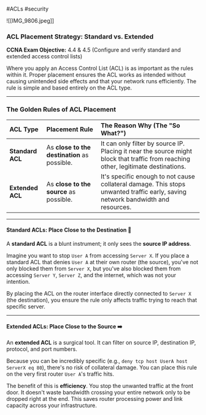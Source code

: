 #ACLs #security 


![[IMG_9806.jpeg]]

### ACL Placement Strategy: Standard vs. Extended

**CCNA Exam Objective:** 4.4 & 4.5 (Configure and verify standard and extended access control lists)

Where you apply an Access Control List (ACL) is as important as the rules within it. Proper placement ensures the ACL works as intended without causing unintended side effects and that your network runs efficiently. The rule is simple and based entirely on the ACL type.

***

### The Golden Rules of ACL Placement

| ACL Type | Placement Rule | The Reason Why (The "So What?") |
| :--- | :--- | :--- |
| **Standard ACL** | As **close to the destination** as possible. | It can only filter by source IP. Placing it near the source might block that traffic from reaching other, legitimate destinations. |
| **Extended ACL**| As **close to the source** as possible. | It's specific enough to not cause collateral damage. This stops unwanted traffic early, saving network bandwidth and resources. |

---

#### Standard ACLs: Place Close to the Destination 📍

A **standard ACL** is a blunt instrument; it only sees the **source IP address**.

Imagine you want to stop `User A` from accessing `Server X`. If you place a standard ACL that denies `User A` at their own router (the source), you've not only blocked them from `Server X`, but you've also blocked them from accessing `Server Y`, `Server Z`, and the internet, which was not your intention.

By placing the ACL on the router interface directly connected to `Server X` (the destination), you ensure the rule only affects traffic trying to reach that specific server.

---

#### Extended ACLs: Place Close to the Source ➡️

An **extended ACL** is a surgical tool. It can filter on source IP, destination IP, protocol, and port numbers.

Because you can be incredibly specific (e.g., `deny tcp host UserA host ServerX eq 80`), there's no risk of collateral damage. You can place this rule on the very first router `User A`'s traffic hits.

The benefit of this is **efficiency**. You stop the unwanted traffic at the front door. It doesn't waste bandwidth crossing your entire network only to be dropped right at the end. This saves router processing power and link capacity across your infrastructure.
